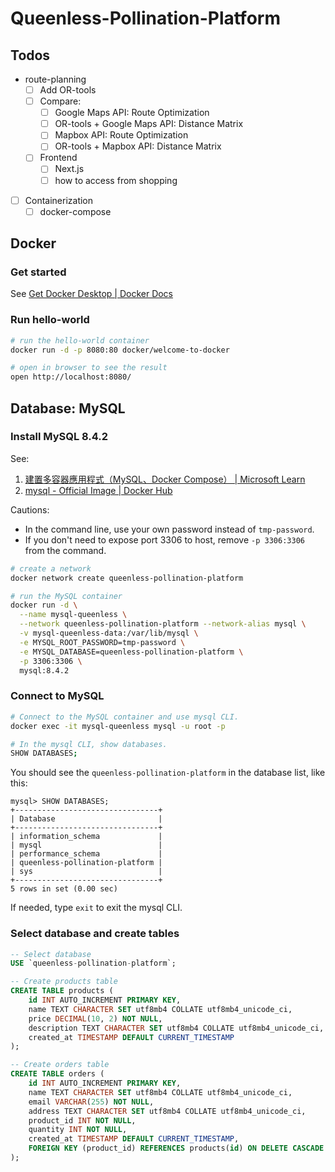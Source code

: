 # Queenless-Pollination-Platform

## Todos

- route-planning
    - [ ] Add OR-tools
    - [ ] Compare:
        - [ ] Google Maps API: Route Optimization
        - [ ] OR-tools + Google Maps API: Distance Matrix
        - [ ] Mapbox API: Route Optimization
        - [ ] OR-tools + Mapbox API: Distance Matrix
    - [ ] Frontend
        - [ ] Next.js
        - [ ] how to access from shopping
- [ ] Containerization
    - [ ] docker-compose

## Docker

### Get started

See [Get Docker Desktop | Docker Docs](https://docs.docker.com/get-started/introduction/get-docker-desktop/)

### Run hello-world

```bash
# run the hello-world container
docker run -d -p 8080:80 docker/welcome-to-docker

# open in browser to see the result
open http://localhost:8080/
```

## Database: MySQL

### Install MySQL 8.4.2
See:
1. [建置多容器應用程式（MySQL、Docker Compose） | Microsoft Learn](https://learn.microsoft.com/zh-tw/visualstudio/docker/tutorials/tutorial-multi-container-app-mysql#prerequisites)
2. [mysql - Official Image | Docker Hub](https://hub.docker.com/_/mysql)

Cautions:
- In the command line, use your own password instead of `tmp-password`.
- If you don't need to expose port 3306 to host, remove `-p 3306:3306` from the command.

```bash
# create a network
docker network create queenless-pollination-platform

# run the MySQL container
docker run -d \
  --name mysql-queenless \
  --network queenless-pollination-platform --network-alias mysql \
  -v mysql-queenless-data:/var/lib/mysql \
  -e MYSQL_ROOT_PASSWORD=tmp-password \
  -e MYSQL_DATABASE=queenless-pollination-platform \
  -p 3306:3306 \
  mysql:8.4.2
```

### Connect to MySQL

```bash
# Connect to the MySQL container and use mysql CLI.
docker exec -it mysql-queenless mysql -u root -p

# In the mysql CLI, show databases.
SHOW DATABASES;
```

You should see the `queenless-pollination-platform` in the database list, like this:
```
mysql> SHOW DATABASES;
+--------------------------------+
| Database                       |
+--------------------------------+
| information_schema             |
| mysql                          |
| performance_schema             |
| queenless-pollination-platform |
| sys                            |
+--------------------------------+
5 rows in set (0.00 sec)
```

If needed, type `exit` to exit the mysql CLI.

### Select database and create tables

```sql
-- Select database
USE `queenless-pollination-platform`;

-- Create products table
CREATE TABLE products (
    id INT AUTO_INCREMENT PRIMARY KEY,
    name TEXT CHARACTER SET utf8mb4 COLLATE utf8mb4_unicode_ci,
    price DECIMAL(10, 2) NOT NULL,
    description TEXT CHARACTER SET utf8mb4 COLLATE utf8mb4_unicode_ci,
    created_at TIMESTAMP DEFAULT CURRENT_TIMESTAMP
);

-- Create orders table
CREATE TABLE orders (
    id INT AUTO_INCREMENT PRIMARY KEY,
    name TEXT CHARACTER SET utf8mb4 COLLATE utf8mb4_unicode_ci,
    email VARCHAR(255) NOT NULL,
    address TEXT CHARACTER SET utf8mb4 COLLATE utf8mb4_unicode_ci,
    product_id INT NOT NULL,
    quantity INT NOT NULL,
    created_at TIMESTAMP DEFAULT CURRENT_TIMESTAMP,
    FOREIGN KEY (product_id) REFERENCES products(id) ON DELETE CASCADE
);
```
